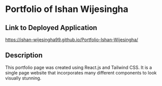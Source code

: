 # Portfolio of Ishan Wijesingha

## Link to Deployed Application
https://ishan-wijesingha99.github.io/Portfolio-Ishan-Wijesingha/

## Description
This portfolio page was created using React.js and Tailwind CSS. It is a single page website that incorporates many different components to look visually stunning.